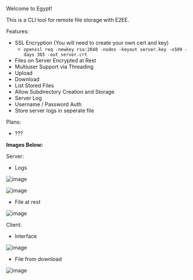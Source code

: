 Welcome to Egypt!

This is a CLI tool for remote file storage with E2EE.

Features:
- SSL Encryption (You will need to create your own cert and key)
  - `openssl req -newkey rsa:2048 -nodes -keyout server.key -x509 -days 365 -out server.crt`
- Files on Server Encrypted at Rest
- Multiuser Support via Threading
- Upload
- Download
- List Stored Files
- Allow Subdirectory Creation and Storage
- Server Log
- Username / Password Auth
- Store server logs in seperate file

Plans:
- ???



**Images Below:**

Server:
- Logs

![image](https://github.com/infiniteaxon/egypt/assets/60622650/ff90b838-74ba-433e-b1ac-d95bbdf5923b)

![image](https://github.com/infiniteaxon/egypt/assets/60622650/d70fbdfd-67c2-4776-b943-2959fa38f351)

- File at rest

![image](https://github.com/infiniteaxon/egypt/assets/60622650/b48e3570-d11e-4425-9940-b60019d6ca56)


Client:
- Interface

![image](https://github.com/infiniteaxon/egypt/assets/60622650/39cfbc67-e6d8-4a25-ac2f-3782b8151999)

- File from download

![image](https://github.com/infiniteaxon/egypt/assets/60622650/25f0b969-be64-4d7b-b248-25d8ad5640d0)


